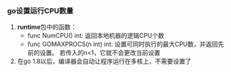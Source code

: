 ### go设置运行CPU数量
1. **runtime**包中的函数：
    - func NumCPU() int: 返回本地机器的逻辑CPU个数
    - func GOMAXPROCS(n int) int: 设置可同时执行的最大CPU数，并返回先前的设置。
    若传入的n<1，它就不会更改当前设置
2. 在go 1.8以后，编译器会自动让程序运行在多核上，不需要设置了